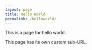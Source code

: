 ```yaml
---
layout: page
title: Hello World
permalink: /helloworld/
---
```



This is a page for hello world.

This page has its own custom sub-URL.

